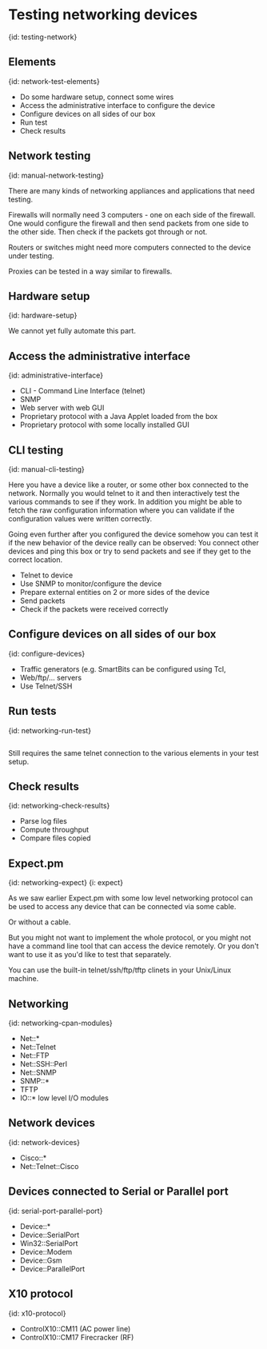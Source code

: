 # Testing networking devices
{id: testing-network}

## Elements
{id: network-test-elements}

* Do some hardware setup, connect some wires
* Access the administrative interface to configure the device
* Configure devices on all sides of our box
* Run test
* Check results



## Network testing
{id: manual-network-testing}


There are many kinds of networking appliances and applications that need testing.

Firewalls will normally need 3 computers - one on each side of the firewall.
One would configure the firewall and then send packets from one side to the
other side. Then check if the packets got through or not.

Routers or switches might need more computers connected to the device under testing.

Proxies can be tested in a way similar to firewalls.





## Hardware setup
{id: hardware-setup}


We cannot yet fully automate this part.





## Access the administrative interface
{id: administrative-interface}

* CLI - Command Line Interface (telnet)
* SNMP
* Web server with web GUI
* Proprietary protocol with a Java Applet loaded from the box
* Proprietary protocol with some locally installed GUI



## CLI testing
{id: manual-cli-testing}


Here you have a device like a router, or some other box connected to the network.
Normally you would telnet to it and then interactively test the various commands to see
if they work. In addition you might be able to fetch the raw configuration information
where you can validate if the configuration values were written correctly.




Going even further after you configured the device somehow you can test it if the new
behavior of the device really can be observed: You connect other devices and ping this
box or try to send packets and see if they get to the correct location.



* Telnet to device
* Use SNMP to monitor/configure the device
* Prepare external entities on 2 or more sides of the device
* Send packets
* Check if the packets were received correctly





## Configure devices on all sides of our box
{id: configure-devices}

* Traffic generators (e.g. SmartBits can be configured using Tcl, 
* Web/ftp/... servers
* Use Telnet/SSH



## Run tests
{id: networking-run-test}

```
```


Still requires the same telnet connection to the various elements in your test setup.




## Check results
{id: networking-check-results}

* Parse log files
* Compute throughput
* Compare files copied




## Expect.pm
{id: networking-expect}
{i: expect}


As we saw earlier Expect.pm with some low level networking protocol can be used to
access any device that can be connected via some cable.

Or without a cable.

But you might not want to implement the whole protocol, or you might not
have a command line tool that can access the device remotely.
Or you don't want to use it as you'd like to test that separately.


You can use the built-in telnet/ssh/ftp/tftp clinets in your Unix/Linux machine.




## Networking
{id: networking-cpan-modules}

* Net::*
* Net::Telnet
* Net::FTP
* Net::SSH::Perl
* Net::SNMP
* SNMP::*
* TFTP
* IO::* low level I/O modules



## Network devices
{id: network-devices}

* Cisco::*
* Net::Telnet::Cisco



## Devices connected to Serial or Parallel port
{id: serial-port-parallel-port}

* Device::*
* Device::SerialPort
* Win32::SerialPort
* Device::Modem
* Device::Gsm
* Device::ParallelPort



## X10 protocol
{id: x10-protocol}

* ControlX10::CM11  (AC power line)
* ControlX10::CM17  Firecracker (RF)







